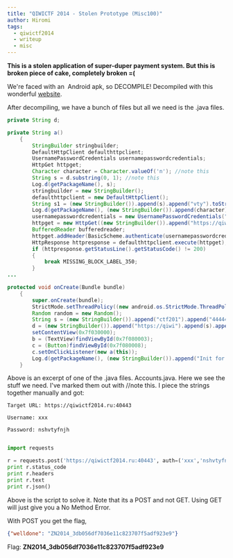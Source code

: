```yaml
---
title: "QIWICTF 2014 - Stolen Prototype (Misc100)"
author: Hiromi
tags:
  - qiwictf2014
  - writeup
  - misc
---
```


**This is a stolen application of super-duper payment system.  But this is
broken piece of cake, completely broken =(**

We're faced with an  Android apk, so DECOMPILE! Decompiled with this
wonderful [website](http://www.decompileandroid.com/).

After decompiling, we have a bunch of files but all we need is the .java files.

```java
private String d;

private String a()
    {
        StringBuilder stringbuilder;
        DefaultHttpClient defaulthttpclient;
        UsernamePasswordCredentials usernamepasswordcredentials;
        HttpGet httpget;
        Character character = Character.valueOf('n'); //note this
        String s = d.substring(0, 1); //note this
        Log.d(getPackageName(), s);
        stringbuilder = new StringBuilder();
        defaulthttpclient = new DefaultHttpClient();
        String s1 = (new StringBuilder()).append(s).append("vty").toString(); //note this
        Log.d(getPackageName(), (new StringBuilder()).append(character).append("s").append(s1).append("f").append(character).append("j").append(s).toString());
        usernamepasswordcredentials = new UsernamePasswordCredentials("xxx", (new StringBuilder()).append(character).append("s").append(s1).append("f").append(character).append("j").append(s).toString()); //note this
        httpget = new HttpGet((new StringBuilder()).append("https://qiwictf2014.ru:54321/account?key=").append("").append("&account=").append("afgssdfgsdgsfgdfbxcbsdbkjnkwej").toString());
        BufferedReader bufferedreader;
        httpget.addHeader(BasicScheme.authenticate(usernamepasswordcredentials, "UTF-8", false));
        HttpResponse httpresponse = defaulthttpclient.execute(httpget);
        if (httpresponse.getStatusLine().getStatusCode() != 200)
        {
            break MISSING_BLOCK_LABEL_350;
        }
...

protected void onCreate(Bundle bundle)
    {
        super.onCreate(bundle);
        StrictMode.setThreadPolicy((new android.os.StrictMode.ThreadPolicy.Builder()).permitAll().build());
        Random random = new Random();
        String s = (new StringBuilder()).append("ctf201").append("444444".charAt(random.nextInt("444444".length()))).toString(); //note this
        d = (new StringBuilder()).append("https://qiwi").append(s).append(".ru:").append("40443").toString(); //note this
        setContentView(0x7f030000);
        b = (TextView)findViewById(0x7f080003);
        c = (Button)findViewById(0x7f080008);
        c.setOnClickListener(new a(this));
        Log.d(getPackageName(), (new StringBuilder()).append("Init for:https://qiwictf2014.ru:54321").append(a()).toString());
    }
```

Above is an excerpt of one of the .java files. Accounts.java. Here we see the
stuff we need. I've marked them out with //note this. I piece the strings
together manually and got:

```
Target URL: https://qiwictf2014.ru:40443

Username: xxx

Password: nshvtyfnjh
```

```python

import requests

r = requests.post('https://qiwictf2014.ru:40443', auth=('xxx','nshvtyfnjh'))
print r.status_code
print r.headers
print r.text
print r.json()
```

Above is the script to solve it. Note that its a POST and not GET. Using GET
will just give you a No Method Error.

With POST you get the flag,

```json
{"welldone": "ZN2014_3db056df7036e11c823707f5adf923e9"}
```

Flag: **ZN2014\_3db056df7036e11c823707f5adf923e9**

